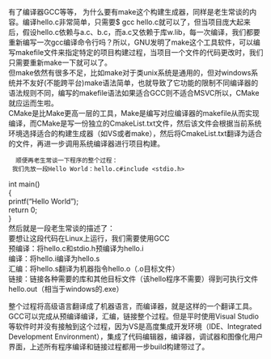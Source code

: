 有了编译器GCC等等， 为什么要有make这个构建生成器，同样是老生常谈的内容。编译hello.c非常简单，只需要$ gcc hello.c就可以了，但当项目庞大起来后，假设hello.c依赖与a.c、b.c，而a.c又依赖于库w.lib，每一次编译，我们都要重新编写一次gcc编译命令行吗？所以，GNU发明了make这个工具软件，可以编写makefile文件来指定特定的项目构建过程，当项目一个文件的代码更改时，我们只需要重新make一下就可以了。  
但make依然有很多不足，比如make对于类unix系统是通用的，但对windows系统并不友好(不能跨平台)make语法简单，也就导致了它功能的限制不同编译器的语法规则不同，编写的makefile语法如果适合GCC则不适合MSVC所以，CMake就应运而生啦。  
CMake是比Make更高一层的工具，Make是编写对应编译器的makefile从而实现编译，而CMake是写一份独立的CmakeList.txt文件，然后该文件会根据当前系统环境选择适合的构建生成器（如VS或者make），然后将CmakeList.txt翻译为适合的文件，再进一步调用系统编译器进行项目构建。

```
  顺便再老生常谈一下程序的整个过程：
 我们先放一段Hello World：hello.c#include <stdio.h>
```

int main()  
{  
printf(“Hello World”);  
return 0;  
}  
然后就是一段老生常谈的描述了：  
要想让这段代码在Linux上运行，我们需要使用GCC  
预编译：将hello.c和stdio.h预编译为hello.i  
编译：将hello.i编译为hello.s  
汇编：将hello.s翻译为机器指令hello.o（.o目标文件）  
链接：链接各种需要的库和其他目标文件（该hello程序不需要）得到可执行文件hello.out（相当于windows的.exe）

整个过程将高级语言翻译成了机器语言，而编译器，就是这样的一个翻译工具。GCC可以完成从预编译编译，汇编，链接整个过程。但是平时使用Visual Studio等软件时并没有接触到这个过程，因为VS是高度集成开发环境（IDE、Integrated Development Environment），集成了代码编辑器，编译器，调试器和图像化用户界面，上述所有程序编译和链接过程都用一步build构建带过了。